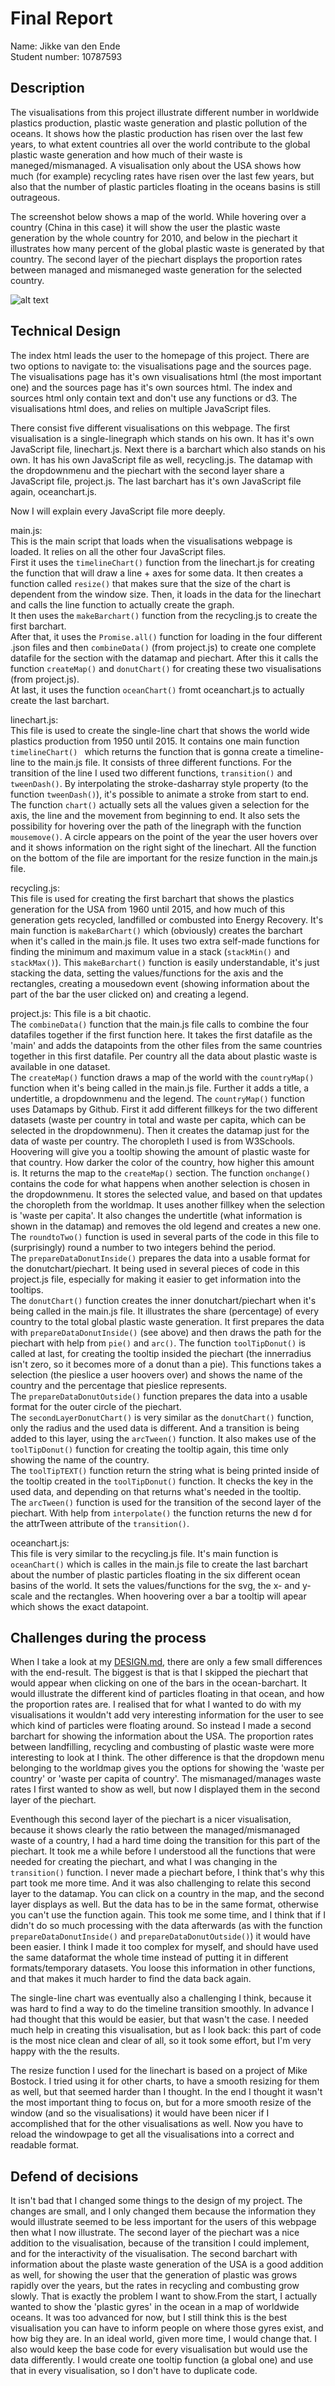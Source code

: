# Final Report

Name: Jikke van den Ende  
Student number: 10787593

## Description
The visualisations from this project illustrate different number in worldwide plastics production, plastic waste generation and plastic pollution of the oceans. It shows how the plastic production has risen over the last few years, to what extent countries all over the world contribute to the global plastic waste generation and how much of their waste is maneged/mismanaged. A visualisation only about the USA shows how much (for example) recycling rates have risen over the last few years, but also that the number of plastic particles floating in the oceans basins is still outrageous.  

The screenshot below shows a map of the world. While hovering over a country (China in this case) it will show the user the plastic waste generation by the whole country for 2010, and below in the piechart it illustrates how many percent of the global plastic waste is generated by that country. The second layer of the piechart displays the proportion rates between managed and mismaneged waste generation for the selected country.

![alt text](/doc/reportScreenshot.png)  

## Technical Design  

The index html leads the user to the homepage of this project. There are two options to navigate to: the visualisations page and the sources page. The visualisations page has it's own visualisations html (the most important one) and the sources page has it's own sources html. The index and sources html only contain text and don't use any functions or d3. The visualisations html does, and  relies on multiple JavaScript files.  

There consist five different visualisations on this webpage. The first visualisation is a single-linegraph which stands on his own. It has it's own JavaScript file, linechart.js. Next there is a barchart which also stands on his own. It has his own JavaScript file as well, recycling.js. The datamap with the dropdownmenu and the piechart with the second layer share a JavaScript file, project.js. The last barchart has it's own JavaScript file again, oceanchart.js.  

Now I will explain every JavaScript file more deeply.  

main.js:  
This is the main script that loads when the visualisations webpage is loaded. It relies on all the other four JavaScript files.  
First it uses the `timelineChart()` function from the linechart.js for creating the function that will draw a line + axes for some data. It then creates a function called `resize()` that makes sure that the size of the chart is dependent from the window size. Then, it loads in the data for the linechart and calls the line function to actually create the graph.  
It then uses the `makeBarchart()` function from the recycling.js to create the first barchart.  
After that, it uses the `Promise.all()` function for loading in the four different .json files and then `combineData()` (from project.js) to create one complete datafile for the section with the datamap and piechart. After this it calls the function `createMap()` and `donutChart()` for creating these two visualisations (from project.js).  
At last, it uses the function `oceanChart()` fromt oceanchart.js to actually create the last barchart.

linechart.js:  
This file is used to create the single-line chart that shows the world wide plastics production from 1950 until 2015. It contains one main function `timelineChart() ` which returns the function that is gonna create a timeline-line to the main.js file. It consists of three different functions. For the transition of the line I used two different functions, `transition()` and `tweenDash()`. By interpolating the stroke-dasharray style property (to the function `tweenDash()`), it's possible to animate a stroke from start to end. The function `chart()` actually sets all the values given a selection for the axis, the line and the movement from beginning to end. It also sets the possibility for hovering over the path of the linegraph with the function `mousemove()`. A circle appears on the point of the year the user hovers over and it shows information on the right sight of the linechart. All the function on the bottom of the file are important for the resize function in the main.js file.

recycling.js:  
This file is used for creating the first barchart that shows the plastics generation for the USA from 1960 until 2015, and how much of this generation gets recycled, landfilled or combusted into Energy Recovery. It's main function is `makeBarChart()` which (obviously) creates the barchart when it's called in the main.js file. It uses two extra self-made functions for finding the minimum and maximum value in a stack (`stackMin()` and `stackMax()`). This `makeBarchart()` function is easily understandable, it's just stacking the data, setting the values/functions for the axis and the rectangles, creating a mousedown event (showing information about the part of the bar the user clicked on) and creating a legend.

project.js:
This file is a bit chaotic.  
The `combineData()` function that the main.js file calls to combine the four datafiles together if the first function here. It takes the first datafile as the 'main' and adds the datapoints from the other files from the same countries together in this first datafile. Per country all the data about plastic waste is available in one dataset.  
The `createMap()` function draws a map of the world with the `countryMap()` function when it's being called in the main.js file. Further it adds a title, a undertitle, a dropdownmenu and the legend. The `countryMap()` function uses Datamaps by Github. First it add different fillkeys for the two different datasets (waste per country in total and waste per capita,  which can be selected in the dropdownmenu). Then it creates the datamap just for the data of waste per country. The choropleth I used is from W3Schools. Hoovering will give you a tooltip showing the amount of plastic waste for that country. How darker the color of the country, how higher this amount is. It returns the map to the `createMap()` section. The function `onchange()` contains the code for what happens when another selection is chosen in the dropdownmenu. It stores the selected value, and based on that updates the choropleth from the worldmap. It uses another fillkey when the selection is 'waste per capita'. It also changes the undertitle (what information is shown in the datamap) and removes the old legend and creates a new one.  
The `roundtoTwo()` function is used in several parts of the code in this file to (surprisingly) round a number to two integers behind the period.  
The `prepareDataDonutInside()` prepares the data into a usable format for the donutchart/piechart. It being used in several pieces of code in this project.js file, especially for making it easier to get information into the tooltips.  
The `donutChart()` function creates the inner donutchart/piechart when it's being called in the main.js file. It illustrates the share (percentage) of every country to the total global plastic waste generation. It first prepares the data with `prepareDataDonutInside()` (see above) and then draws the path for the piechart with help from `pie()` and `arc()`. The function `toolTipDonut()` is called at last, for creating the tooltip insided the piechart (the innerradius isn't zero, so it becomes more of a donut than a pie). This functions takes a selection (the pieslice a user hoovers over) and shows the name of the country and the percentage that pieslice represents.  
The `prepareDataDonutOutside()` function prepares the data into a usable format for the outer circle of the piechart.  
The `secondLayerDonutChart()` is very similar as the `donutChart()` function, only the radius and the used data is different. And a transition is being added to this layer, using the `arcTween()` function.  It also makes use of the `toolTipDonut()` function for creating the tooltip again, this time only showing the name of the country.  
The `toolTipTEXT()` function return the string what is being printed inside of the tooltip created in the `toolTipDonut()` function. It checks the key in the used data, and depending on that returns what's needed in the tooltip.  
The `arcTween()` function is used for the transition of the second layer of the piechart. With help from `interpolate()` the function returns the new d for the attrTween attribute of the `transition()`.

oceanchart.js:  
This file is very similar to the recycling.js file. It's main function is `oceanChart()` which is calles in the main.js file to create the last barchart about the number of plastic particles floating in the six different ocean basins of the world. It sets the values/functions for the svg, the x- and y-scale and the rectangles. When hoovering over a bar a tooltip will apear which shows the exact datapoint.

## Challenges during the process  
When I take a look at my [DESIGN.md](DESIGN.md), there are only a few small differences with the end-result. The biggest is that is that I skipped the piechart that would appear when clicking on one of the bars in the ocean-barchart. It would illustrate the different kind of particles floating in that ocean, and how the proportion rates are. I realised that for what I wanted to do with my visualisations it wouldn't add very interesting information for the user to see which kind of particles were floating around. So instead I made a second barchart for showing the information about the USA. The proportion rates between landfilling, recycling and combusting of plastic waste were more interesting to look at I think. The other difference is that the dropdown menu belonging to the worldmap gives you the options for showing the 'waste per country' or 'waste per capita of country'. The mismanaged/manages waste rates I first wanted to show as well, but now I displayed them in the second layer of the piechart.

Eventhough this second layer of the piechart is a nicer visualisation, because it shows clearly the ratio between the managed/mismanaged waste of a country, I had a hard time doing the transition for this part of the piechart. It took me a while before I understood all the functions that were needed for creating the piechart, and what I was changing in the `transition()` function. I never made a piechart before, I think that's why this part took me more time. And it was also challenging to relate this second layer to the datamap. You can click on a country in the map, and the second layer displays as well. But the data has to be in the same format, otherwise you can't use the function again. This took me some time, and I think that if I didn't do so much processing with the data afterwards (as with the function `prepareDataDonutInside()` and `prepareDataDonutOutside()`) it would have been easier. I think I made it too complex for myself, and should have used the same dataformat the whole time instead of putting it in different formats/temporary datasets. You loose this information in other functions, and that makes it much harder to find the data back again.  

The single-line chart was eventually also a challenging I think, because it was hard to find a way to do the timeline transition smoothly. In advance I had thought that this would be easier, but that wasn't the case. I needed much help in creating this visualisation, but as I look back: this part of code is the most nice clean and clear of all, so it took some effort, but I'm very happy with the the results.  

The resize function I used for the linechart is based on a project of Mike Bostock. I tried using it for other charts, to have a smooth resizing for them as well, but that seemed harder than I thought. In the end I thought it wasn't the most important thing to focus on, but for a more smooth resize of the window (and so the visualisations) it would have been nicer if I accomplished that for the other visualisations as well. Now you have to reload the windowpage to get all the visualisations into a correct and readable format.

## Defend of decisions
It isn't bad that I changed some things to the design of my project. The changes are small, and I only changed them because the information they would illustrate seemed to be less important for the users of this webpage then what I now illustrate. The second layer of the piechart was a nice addition to the visualisation, because of the transition I could implement, and for the interactivity of the visualisation. The second barchart with information about the plaste waste generation of the USA is a good addition as well, for showing the user that the generation of plastic was grows rapidly over the years, but the rates in recycling and combusting grow slowly. That is exactly the problem I want to show.From the start, I actually wanted to show the 'plastic gyres' in the ocean in a map of worldwide oceans. It was too advanced for now, but I still think this is the best visualisation you can have to inform people on where those gyres exist, and how big they are. In an ideal world, given more time, I would change that. I also would keep the base code for every visualisation but would use the data differently. I would create one tooltip function (a global one) and use that in every visualisation, so I don't have to duplicate code. 

